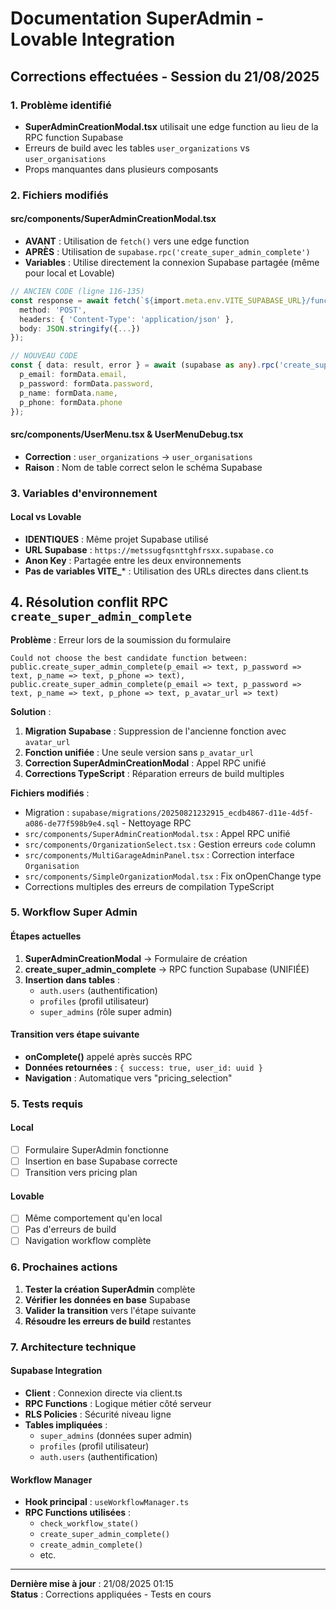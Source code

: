 # Documentation SuperAdmin - Lovable Integration

## Corrections effectuées - Session du 21/08/2025

### 1. Problème identifié
- **SuperAdminCreationModal.tsx** utilisait une edge function au lieu de la RPC function Supabase
- Erreurs de build avec les tables `user_organizations` vs `user_organisations`
- Props manquantes dans plusieurs composants

### 2. Fichiers modifiés

#### src/components/SuperAdminCreationModal.tsx
- **AVANT** : Utilisation de `fetch()` vers une edge function
- **APRÈS** : Utilisation de `supabase.rpc('create_super_admin_complete')`
- **Variables** : Utilise directement la connexion Supabase partagée (même pour local et Lovable)

```typescript
// ANCIEN CODE (ligne 116-135)
const response = await fetch(`${import.meta.env.VITE_SUPABASE_URL}/functions/v1/setup-super-admin`, {
  method: 'POST',
  headers: { 'Content-Type': 'application/json' },
  body: JSON.stringify({...})
});

// NOUVEAU CODE
const { data: result, error } = await (supabase as any).rpc('create_super_admin_complete', {
  p_email: formData.email,
  p_password: formData.password,
  p_name: formData.name,
  p_phone: formData.phone
});
```

#### src/components/UserMenu.tsx & UserMenuDebug.tsx
- **Correction** : `user_organizations` → `user_organisations`
- **Raison** : Nom de table correct selon le schéma Supabase

### 3. Variables d'environnement

#### Local vs Lovable
- **IDENTIQUES** : Même projet Supabase utilisé
- **URL Supabase** : `https://metssugfqsnttghfrsxx.supabase.co`
- **Anon Key** : Partagée entre les deux environnements
- **Pas de variables VITE_*** : Utilisation des URLs directes dans client.ts

## 4. Résolution conflit RPC `create_super_admin_complete`

**Problème** : Erreur lors de la soumission du formulaire
```
Could not choose the best candidate function between: 
public.create_super_admin_complete(p_email => text, p_password => text, p_name => text, p_phone => text), 
public.create_super_admin_complete(p_email => text, p_password => text, p_name => text, p_phone => text, p_avatar_url => text)
```

**Solution** :
1. **Migration Supabase** : Suppression de l'ancienne fonction avec `avatar_url`
2. **Fonction unifiée** : Une seule version sans `p_avatar_url` 
3. **Correction SuperAdminCreationModal** : Appel RPC unifié
4. **Corrections TypeScript** : Réparation erreurs de build multiples

**Fichiers modifiés** :
- Migration : `supabase/migrations/20250821232915_ecdb4867-d11e-4d5f-a086-de77f598b9e4.sql` - Nettoyage RPC
- `src/components/SuperAdminCreationModal.tsx` : Appel RPC unifié
- `src/components/OrganizationSelect.tsx` : Gestion erreurs `code` column
- `src/components/MultiGarageAdminPanel.tsx` : Correction interface `Organisation`
- `src/components/SimpleOrganizationModal.tsx` : Fix onOpenChange type
- Corrections multiples des erreurs de compilation TypeScript

### 5. Workflow Super Admin

#### Étapes actuelles
1. **SuperAdminCreationModal** → Formulaire de création
2. **create_super_admin_complete** → RPC function Supabase (UNIFIÉE)
3. **Insertion dans tables** :
   - `auth.users` (authentification)
   - `profiles` (profil utilisateur)
   - `super_admins` (rôle super admin)

#### Transition vers étape suivante
- **onComplete()** appelé après succès RPC
- **Données retournées** : `{ success: true, user_id: uuid }`
- **Navigation** : Automatique vers "pricing_selection"

### 5. Tests requis

#### Local
- [ ] Formulaire SuperAdmin fonctionne
- [ ] Insertion en base Supabase correcte
- [ ] Transition vers pricing plan

#### Lovable
- [ ] Même comportement qu'en local
- [ ] Pas d'erreurs de build
- [ ] Navigation workflow complète

### 6. Prochaines actions

1. **Tester la création SuperAdmin** complète
2. **Vérifier les données en base** Supabase
3. **Valider la transition** vers l'étape suivante
4. **Résoudre les erreurs de build** restantes

### 7. Architecture technique

#### Supabase Integration
- **Client** : Connexion directe via client.ts
- **RPC Functions** : Logique métier côté serveur
- **RLS Policies** : Sécurité niveau ligne
- **Tables impliquées** :
  - `super_admins` (données super admin)
  - `profiles` (profil utilisateur)
  - `auth.users` (authentification)

#### Workflow Manager
- **Hook principal** : `useWorkflowManager.ts`
- **RPC Functions utilisées** :
  - `check_workflow_state()`
  - `create_super_admin_complete()`
  - `create_admin_complete()`
  - etc.

---

**Dernière mise à jour** : 21/08/2025 01:15  
**Status** : Corrections appliquées - Tests en cours